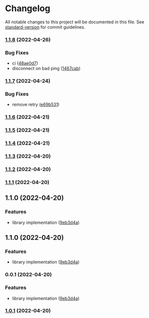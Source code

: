 # Changelog

All notable changes to this project will be documented in this file. See [standard-version](https://github.com/conventional-changelog/standard-version) for commit guidelines.

### [1.1.8](https://github.com/rootsocket/rootsocketjs/compare/v1.1.7...v1.1.8) (2022-04-26)


### Bug Fixes

* ci ([48ae0d7](https://github.com/rootsocket/rootsocketjs/commit/48ae0d73403c5962a6a7628571396d40688d71e4))
* disconnect on bad ping ([1467cab](https://github.com/rootsocket/rootsocketjs/commit/1467cab2da794868a062ff5e90f8b5b00d7758e6))

### [1.1.7](https://github.com/rootsocket/rootsocketjs/compare/v1.1.6...v1.1.7) (2022-04-24)


### Bug Fixes

* remove retry ([e69b531](https://github.com/rootsocket/rootsocketjs/commit/e69b5315c0eac414edd30fb4400d10732ada6708))

### [1.1.6](https://github.com/rootsocket/rootsocketjs/compare/v1.1.5...v1.1.6) (2022-04-21)

### [1.1.5](https://github.com/rootsocket/rootsocketjs/compare/v1.1.4...v1.1.5) (2022-04-21)

### [1.1.4](https://github.com/rootsocket/rootsocketjs/compare/v1.1.3...v1.1.4) (2022-04-21)

### [1.1.3](https://github.com/rootsocket/rootsocketjs/compare/v1.1.2...v1.1.3) (2022-04-20)

### [1.1.2](https://github.com/rootsocket/rootsocketjs/compare/v1.1.1...v1.1.2) (2022-04-20)

### [1.1.1](https://github.com/rootsocket/rootsocketjs/compare/v1.1.0...v1.1.1) (2022-04-20)

## 1.1.0 (2022-04-20)


### Features

* library implementation ([9eb3d4a](https://github.com/rootsocket/rootsocketjs/commit/9eb3d4af6827b9986b98534529ee894b06dd99e6))

## 1.1.0 (2022-04-20)


### Features

* library implementation ([9eb3d4a](https://github.com/rootsocket/rootsocketjs/commit/9eb3d4af6827b9986b98534529ee894b06dd99e6))

### 0.0.1 (2022-04-20)


### Features

* library implementation ([9eb3d4a](https://github.com/rootsocket/rootsocketjs/commit/9eb3d4af6827b9986b98534529ee894b06dd99e6))

### [1.0.1](https://github.com/rootsocket/rootsocketjs/compare/v1.0.2...v1.0.1) (2022-04-20)
